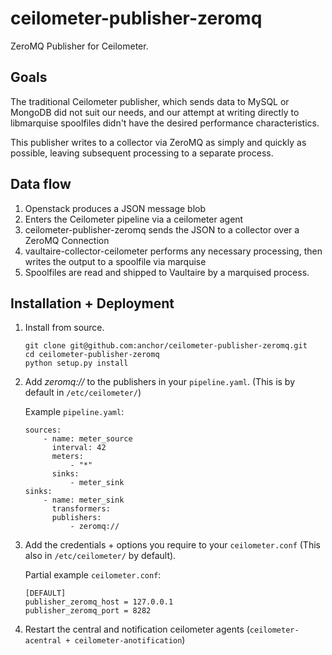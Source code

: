 ceilometer-publisher-zeromq
=============================

ZeroMQ Publisher for Ceilometer.


Goals
-----

The traditional Ceilometer publisher, which sends data to MySQL or MongoDB did
not suit our needs, and our attempt at writing directly to libmarquise
spoolfiles didn't have the desired performance characteristics.

This publisher writes to a collector via ZeroMQ as simply and quickly as possible,
leaving subsequent processing to a separate process.


Data flow
---------

1. Openstack produces a JSON message blob
2. Enters the Ceilometer pipeline via a ceilometer agent
3. ceilometer-publisher-zeromq sends the JSON to a collector over a ZeroMQ Connection
4. vaultaire-collector-ceilometer performs any necessary processing,
   then writes the output to a spoolfile via marquise
5. Spoolfiles are read and shipped to Vaultaire by a marquised process.


Installation + Deployment
-------------------------

1. Install from source.
    ```
    git clone git@github.com:anchor/ceilometer-publisher-zeromq.git
    cd ceilometer-publisher-zeromq
    python setup.py install
    ```

2. Add *zeromq://* to the publishers in your `pipeline.yaml`.
   (This is by default in `/etc/ceilometer/`)

   Example `pipeline.yaml`:

    ```
    sources:
        - name: meter_source
          interval: 42
          meters:
              - "*"
          sinks:
              - meter_sink
    sinks:
        - name: meter_sink
          transformers:
          publishers:
              - zeromq://
    ```

3. Add the credentials + options you require to your `ceilometer.conf`
   (This also in `/etc/ceilometer/` by default).

   Partial example `ceilometer.conf`:

    ```
    [DEFAULT]
    publisher_zeromq_host = 127.0.0.1
    publisher_zeromq_port = 8282
    ```

4. Restart the central and notification ceilometer agents (`ceilometer-acentral + ceilometer-anotification`)
